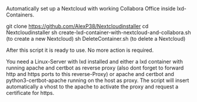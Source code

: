 Automatically set up a Nextcloud with working Collabora Office inside lxd-Containers.

git clone https://github.com/AlexP38/Nextcloudinstaller
cd Nextcloudinstaller
sh create-lxd-container-with-nextcloud-and-collabora.sh   (to create a new Nextcloud)
sh DeleteContainer.sh    (to delete a Nextcloud)

After this script it is ready to use. No more action is required.

You need a Linux-Server with lxd installed and either a lxd container with running apache and certbot as reverse proxy (also dont forget to forward http and https ports to this reverse-Proxy) or apache and certbot and python3-certbot-apache running on the host as proxy. The script will insert automatically a vhost to the apache to activate the proxy and request a certificate for https.
